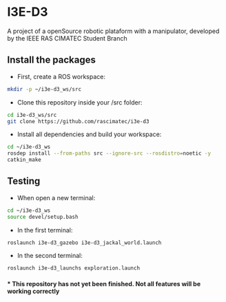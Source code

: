 # I3E-D3
A project of a openSource robotic plataform with a manipulator, developed by the IEEE RAS CIMATEC Student Branch

## Install the packages
- First, create a ROS workspace:
```bash
mkdir -p ~/i3e-d3_ws/src
```
- Clone this repository inside your /src folder:
```bash
cd i3e-d3_ws/src
git clone https://github.com/rascimatec/i3e-d3
```
- Install all dependencies and build your workspace:
```bash
cd ~/i3e-d3_ws
rosdep install --from-paths src --ignore-src --rosdistro=noetic -y
catkin_make
```

## Testing
- When open a new terminal:
```bash
cd ~/i3e-d3_ws
source devel/setup.bash
```
- In the first terminal:
```bash
roslaunch i3e-d3_gazebo i3e-d3_jackal_world.launch
```
- In the second terminal:
```bash
roslaunch i3e-d3_launchs exploration.launch
```

#### * This repository has not yet been finished. Not all features will be working correctly
